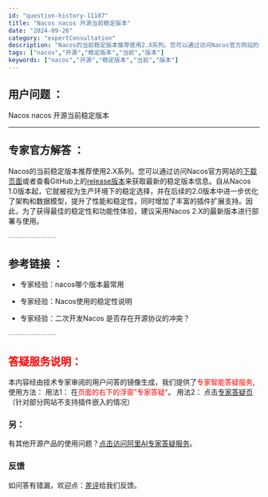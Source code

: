 ```yaml
---
id: "question-history-11187"
title: "Nacos nacos 开源当前稳定版本"
date: "2024-09-26"
category: "expertConsultation"
description: "Nacos的当前稳定版本推荐使用2.X系列。您可以通过访问Nacos官方网站的[下载页面](https://nacos.io/download/nacos-server/)或者查看GitHub上的[release版本](https://github.com/alibaba/nacos/release"
tags: ["nacos","开源","稳定版本","当前","版本"]
keywords: ["nacos","开源","稳定版本","当前","版本"]
---
```


## 用户问题 ： 
 Nacos nacos 开源当前稳定版本  

---------------
## 专家官方解答 ：

Nacos的当前稳定版本推荐使用2.X系列。您可以通过访问Nacos官方网站的[下载页面](https://nacos.io/download/nacos-server/)或者查看GitHub上的[release版本](https://github.com/alibaba/nacos/releases)来获取最新的稳定版本信息。自从Nacos 1.0版本起，它就被视为生产环境下的稳定选择，并在后续的2.0版本中进一步优化了架构和数据模型，提升了性能和稳定性，同时增加了丰富的插件扩展支持。因此，为了获得最佳的稳定性和功能性体验，建议采用Nacos 2.X的最新版本进行部署与使用。


<font color="#949494">---------------</font> 


## 参考链接 ：

* 专家经验：nacos哪个版本最常用 
 
 * 专家经验：Nacos使用的稳定性说明 
 
 * 专家经验：二次开发Nacos 是否存在开源协议的冲突？ 


 <font color="#949494">---------------</font> 
 


## <font color="#FF0000">答疑服务说明：</font> 

本内容经由技术专家审阅的用户问答的镜像生成，我们提供了<font color="#FF0000">专家智能答疑服务</font>,使用方法：
用法1： 在<font color="#FF0000">页面的右下的浮窗”专家答疑“</font>。
用法2： 点击[专家答疑页](https://answer.opensource.alibaba.com/docs/intro)（针对部分网站不支持插件嵌入的情况）
### 另：


有其他开源产品的使用问题？[点击访问阿里AI专家答疑服务](https://answer.opensource.alibaba.com/docs/intro)。
### 反馈
如问答有错漏，欢迎点：[差评](https://ai.nacos.io/user/feedbackByEnhancerGradePOJOID?enhancerGradePOJOId=13726)给我们反馈。
